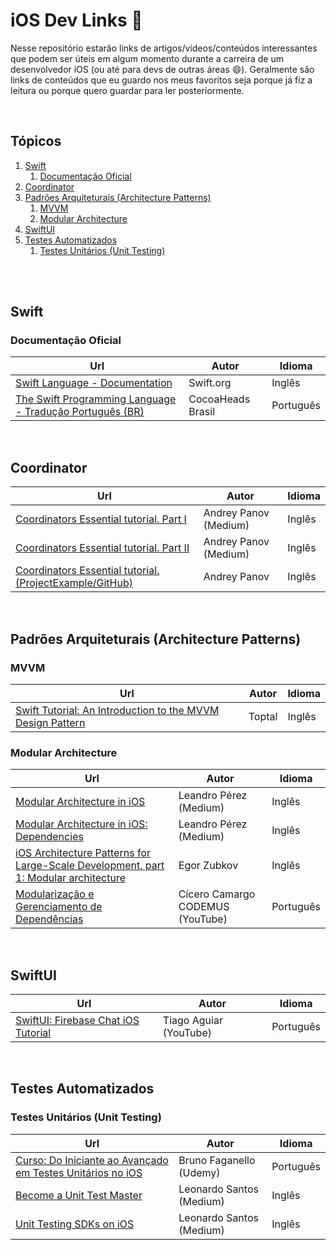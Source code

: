 # iOS Dev Links 🔗

Nesse repositório estarão links de artigos/vídeos/conteúdos interessantes que podem ser úteis em algum momento durante a carreira de um desenvolvedor iOS (ou até para devs de outras áreas 😄). Geralmente são links de conteúdos que eu guardo nos meus favoritos seja porque já fiz a leitura ou porque quero guardar para ler posteriormente.

<br>


## Tópicos

1. [Swift](#swift)
    1. [Documentação Oficial](#documentação-oficial)
2. [Coordinator](#coordinator)
3. [Padrões Arquiteturais (Architecture Patterns)](#padrões-arquiteturais-architecture-patterns)
    1. [MVVM](#mvvm)
    2. [Modular Architecture](#modular-architecture)
4. [SwiftUI](#swiftui)
6. [Testes Automatizados](#testes-automatizados)
    1. [Testes Unitários (Unit Testing)](#testes-unitários-unit-testing)

<br><br>

## Swift

### Documentação Oficial

Url | Autor | Idioma
--- | --- | ---
[Swift Language - Documentation](https://www.swift.org/documentation/) | Swift.org | Inglês
[The Swift Programming Language - Tradução Português (BR)](https://github.com/CocoaHeadsBrasil/the-swift-programming-language-in-portuguese-br) | CocoaHeads Brasil | Português

<br>

## Coordinator

Url | Autor | Idioma
--- | --- | ---
[Coordinators Essential tutorial. Part I](https://medium.com/blacklane-engineering/coordinators-essential-tutorial-part-i-376c836e9ba7#.hgv4r6y6p) | Andrey Panov (Medium) | Inglês
[Coordinators Essential tutorial. Part II](https://medium.com/blacklane-engineering/coordinators-essential-tutorial-part-ii-b5ab3eb4a74) | Andrey Panov (Medium) | Inglês
[Coordinators Essential tutorial. (ProjectExample/GitHub)](https://github.com/AndreyPanov/ApplicationCoordinator) | Andrey Panov | Inglês

<br>

## Padrões Arquiteturais (Architecture Patterns)

### MVVM

Url | Autor | Idioma
--- | --- | ---
[Swift Tutorial: An Introduction to the MVVM Design Pattern](https://www.toptal.com/ios/swift-tutorial-introduction-to-mvvm) | Toptal | Inglês



### Modular Architecture

Url | Autor | Idioma
--- | --- | ---
[Modular Architecture in iOS](https://medium.com/flawless-app-stories/a-modular-architecture-in-swift-aafd9026aa99) | Leandro Pérez (Medium) | Inglês
[Modular Architecture in iOS: Dependencies](https://medium.com/flawless-app-stories/modular-architecture-in-ios-dependencies-1cf9b563aa1d9) | Leandro Pérez (Medium) | Inglês
[iOS Architecture Patterns for Large-Scale Development, part 1: Modular architecture](https://blog.griddynamics.com/modular-architecture-in-ios/) | Egor Zubkov | Inglês
[Modularização e Gerenciamento de Dependências](https://www.youtube.com/playlist?list=PLaaOHqWQrhKvLDbfc0yRu7I8hMypt3sXk) | Cícero Camargo CODEMUS (YouTube) | Português


<br>

## SwiftUI

Url | Autor | Idioma
--- | --- | ---
[SwiftUI: Firebase Chat iOS Tutorial](https://youtube.com/playlist?list=PLJ0AcghBBWShgAe7Pf_MB52jKceG-cWGW) | Tiago Aguiar (YouTube) | Português


<br>

## Testes Automatizados

### Testes Unitários (Unit Testing)

Url | Autor | Idioma
--- | --- | ---
[Curso: Do Iniciante ao Avançado em Testes Unitários no iOS](https://www.udemy.com/course/do-iniciante-ao-avancado-em-testes-unitarios-no-ios/) | Bruno Faganello (Udemy) | Português
[Become a Unit Test Master](https://leocoout.medium.com/become-a-unit-test-master-84f4fa276deb) | Leonardo Santos (Medium) | Inglês
[Unit Testing SDKs on iOS](https://leocoout.medium.com/unit-test-static-and-singleton-frameworks-on-ios-df4e7d77a7b8) | Leonardo Santos (Medium) | Inglês
